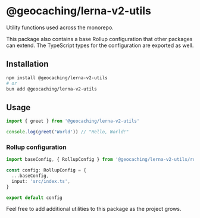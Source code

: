 # @geocaching/lerna-v2-utils

Utility functions used across the monorepo.

This package also contains a base Rollup configuration that other packages can
extend. The TypeScript types for the configuration are exported as well.

## Installation

```bash
npm install @geocaching/lerna-v2-utils
# or
bun add @geocaching/lerna-v2-utils
```

## Usage

```ts
import { greet } from '@geocaching/lerna-v2-utils'

console.log(greet('World')) // "Hello, World!"
```

### Rollup configuration

```ts
import baseConfig, { RollupConfig } from '@geocaching/lerna-v2-utils/rollup.config'

const config: RollupConfig = {
  ...baseConfig,
  input: 'src/index.ts',
}

export default config
```

Feel free to add additional utilities to this package as the project grows.
